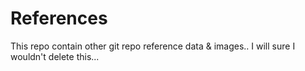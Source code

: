 # References
This repo contain other git repo reference data &amp; images.. I will sure I wouldn't delete this...

